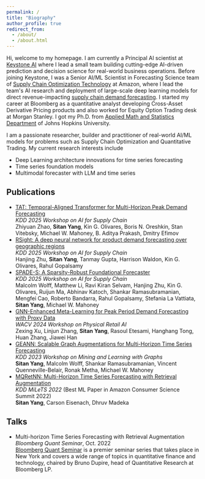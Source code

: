 ```yaml
---
permalink: /
title: "Biography"
author_profile: true
redirect_from: 
  - /about/
  - /about.html
---
```


Hi, welcome to my homepage. I am currently a Principal AI scientist at [Keystone AI](https://www.keystone.ai/) where I lead a small team building cutting-edge AI-driven prediction and decision science for real-world business operations. Before joining Keystone, I was a Senior AI/ML Scientist in Forecasting Science team of [Supply Chain Optimization Technology](https://www.amazon.science/tag/supply-chain-optimization-technologies) at Amazon, where I lead the team's AI research and deployment of large-scale deep learning models for direct revenue-impacting [supply chain demand forecasting](https://www.amazon.science/latest-news/the-history-of-amazons-forecasting-algorithm). I started my career at Bloomberg as a quantitative analyst developing Cross-Asset Derivative Pricing products and also worked for Equity Option Trading desk at Morgan Stanley. I got my Ph.D. from [Applied Math and Statistics Department](https://engineering.jhu.edu/ams/) of Johns Hopkins University. 

I am a passionate researcher, builder and practitioner of real-world AI/ML models for problems such as Supply Chain Optimization and Quantitative Trading. My current research interests include
   - Deep Learning architecture innovations for time series forecasting
   - Time series foundation models
   - Multimodal forecaster with LLM and time series

## Publications
* [TAT: Temporal-Aligned Transformer for Multi-Horizon Peak Demand Forecasting](https://arxiv.org/abs/2507.10349) \
*KDD 2025 Workshop on AI for Supply Chain* \
Zhiyuan Zhao, **Sitan Yang**, Kin G. Olivares, Boris N. Oreshkin, Stan Vitebsky, Michael W. Mahoney, B. Aditya Prakash, Dmitry Efimov
* [RSight: A deep neural network for product demand forecasting over geographic regions](https://openreview.net/forum?id=sQU2q3m2uv) \
*KDD 2025 Workshop on AI for Supply Chain* \
Hanjing Zhu, **Sitan Yang**, Tanmay Gupta, Harrison Waldon, Kin G. Olivares, Rahul Gopalsamy
* [SPADE-S: A Sparsity-Robust Foundational Forecaster](https://arxiv.org/abs/2507.21155) \
*KDD 2025 Workshop on AI for Supply Chain* \
Malcolm Wolff, Matthew Li, Ravi Kiran Selvam, Hanjing Zhu, Kin G. Olivares, Ruijun Ma, Abhinav Katoch, Shankar Ramasubramanian, Mengfei Cao, Roberto Bandarra, Rahul Gopalsamy, Stefania La Vattiata, **Sitan Yang**, Michael W. Mahoney
* [GNN-Enhanced Meta-Learning for Peak Period Demand Forecasting with Proxy Data](https://arxiv.org/abs/2406.16221) \
*WACV 2024 Workshop on Physical Retail AI* \
Zexing Xu, Linjun Zhang, **Sitan Yang**, Rasoul Etesami, Hanghang Tong, Huan Zhang, Jiawei Han
* [GEANN: Scalable Graph Augmentations for Multi-Horizon Time Series Forecasting](https://arxiv.org/abs/2307.03595) \
*KDD 2023 Workshop on Mining and Learning with Graphs* \
**Sitan Yang**, Malcolm Wolff, Shankar Ramasubramanian, Vincent Quenneville-Belair, Ronak Metha, Michael W. Mahoney
* [MQRetNN: Multi-Horizon Time Series Forecasting with Retrieval Augmentation](https://arxiv.org/abs/2207.10517) \
*KDD MiLeTS 2022* (Best ML Paper in Amazon Consumer Science Summit 2022)  \
**Sitan Yang**, Carson Eisenach, Dhruv Madeka

## Talks
* Multi-horizon Time Series Forecasting with Retrieval Augmentation \
*Bloomberg Quant Seminar*, Oct. 2022 \
[Bloomberg Quant Seminar](https://www.bloomberg.com/professional/products/bloomberg-terminal/research/lab/seminar-series/) is a premier seminar series that takes place in New York and covers a wide range of topics in quantitative finance and technology, chaired by Bruno Dupire, head of Quantitative Research at Bloomberg LP.  

